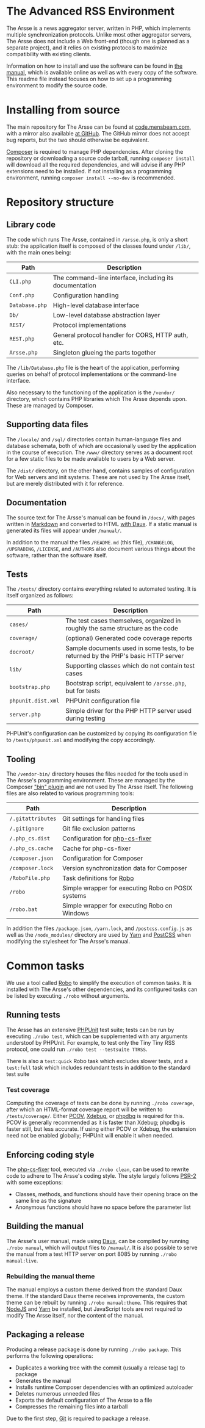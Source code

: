 # The Advanced RSS Environment

The Arsse is a news aggregator server, written in PHP, which implements multiple synchronization protocols. Unlike most other aggregator servers, The Arsse does not include a Web front-end (though one is planned as a separate project), and it relies on existing protocols to maximize compatibility with existing clients.

Information on how to install and use the software can be found in [the manual](https://thearsse.com/manual/), which is available online as well as with every copy of the software. This readme file instead focuses on how to set up a programming environment to modify the source code.

# Installing from source

The main repository for The Arsse can be found at [code.mensbeam.com](https://code.mensbeam.com/MensBeam/arsse/), with a mirror also available [at GitHub](https://github.com/mensbeam/arsse/). The GitHub mirror does not accept bug reports, but the two should otherwise be equivalent.

[Composer](https://getcomposer.org/) is required to manage PHP dependencies. After cloning the repository or downloading a source code tarball, running `composer install` will download all the required dependencies, and will advise if any PHP extensions need to be installed. If not installing as a programming environment, running `composer install --no-dev` is recommended.

# Repository structure

## Library code

The code which runs The Arsse, contained in `/arsse.php`, is only a short stub: the application itself is composed of the classes found under `/lib/`, with the main ones being:

| Path           | Description                                             |
|----------------|---------------------------------------------------------|
| `CLI.php`      | The command-line interface, including its documentation |
| `Conf.php`     | Configuration handling                                  |
| `Database.php` | High-level database interface                           |
| `Db/`          | Low-level database abstraction layer                    |
| `REST/`        | Protocol implementations                                |
| `REST.php`     | General protocol handler for CORS, HTTP auth, etc.      |
| `Arsse.php`    | Singleton glueing the parts together                    |

The `/lib/Database.php` file is the heart of the application, performing queries on behalf of protocol implementations or the command-line interface.

Also necessary to the functioning of the application is the `/vendor/` directory, which contains PHP libraries which The Arsse depends upon. These are managed by Composer.

## Supporting data files

The `/locale/` and `/sql/` directories contain human-language files and database schemata, both of which are occasionally used by the application in the course of execution. The `/www/` directory serves as a document root for a few static files to be made available to users by a Web server.

The `/dist/` directory, on the other hand, contains samples of configuration for Web servers and init systems. These are not used by The Arsse itself, but are merely distributed with it for reference.

## Documentation

The source text for The Arsse's manual can be found in `/docs/`, with pages written in [Markdown](https://spec.commonmark.org/current/) and converted to HTML [with Daux](#building-the-manual). If a static manual is generated its files will appear under `/manual/`.

In addition to the manual the files `/README.md` (this file), `/CHANGELOG`, `/UPGRADING`, `/LICENSE`, and `/AUTHORS` also document various things about the software, rather than the software itself.

## Tests

The `/tests/` directory contains everything related to automated testing. It is itself organized as follows:

| Path               | Description                                                                        |
|--------------------|------------------------------------------------------------------------------------|
| `cases/`           | The test cases themselves, organized in roughly the same structure as the code     |
| `coverage/`        | (optional) Generated code coverage reports                                         |
| `docroot/`         | Sample documents used in some tests, to be returned by the PHP's basic HTTP server |
| `lib/`             | Supporting classes which do not contain test cases                                 |
| `bootstrap.php`    | Bootstrap script, equivalent to `/arsse.php`, but for tests                        |
| `phpunit.dist.xml` | PHPUnit configuration file                                                         |
| `server.php`       | Simple driver for the PHP HTTP server used during testing                          |

PHPUnit's configuration can be customized by copying its configuration file to `/tests/phpunit.xml` and modifying the copy accordingly.

## Tooling

The `/vendor-bin/` directory houses the files needed for the tools used in The Arsse's programming environment. These are managed by the Composer ["bin" plugin](https://github.com/bamarni/composer-bin-plugin) and are not used by The Arsse itself. The following files are also related to various programming tools:

| Path              | Description                                              |
|-------------------|----------------------------------------------------------|
| `/.gitattributes` | Git settings for handling files                          |
| `/.gitignore`     | Git file exclusion patterns                              |
| `/.php_cs.dist`   | Configuration for [php-cs-fixer](https://cs.symfony.com) |
| `/.php_cs.cache`  | Cache for php-cs-fixer                                   |
| `/composer.json`  | Configuration for Composer                               |
| `/composer.lock`  | Version synchronization data for Composer                |
| `/RoboFile.php`   | Task definitions for [Robo](https://robo.li/)            |
| `/robo`           | Simple wrapper for executing Robo on POSIX systems       |
| `/robo.bat`       | Simple wrapper for executing Robo on Windows             |

In addition the files `/package.json`, `/yarn.lock`, and `/postcss.config.js` as well as the `/node_modules/` directory are used by [Yarn](https://yarnpkg.com/) and [PostCSS](https://postcss.org/) when modifying the stylesheet for The Arsse's manual.

# Common tasks

We use a tool called [Robo](https://robo.li/) to simplify the execution of common tasks. It is installed with The Arsse's other dependencies, and its configured tasks can be listed by executing `./robo` without arguments.

## Running tests

The Arsse has an extensive [PHPUnit](https://phpunit.de/) test suite; tests can be run by executing `./robo test`, which can be supplemented with any arguments understoof by PHPUnit. For example, to test only the Tiny Tiny RSS protocol, one could run `./robo test --testsuite TTRSS`.

There is also a `test:quick` Robo task which excludes slower tests, and a `test:full` task which includes redundant tests in addition to the standard test suite

### Test coverage

Computing the coverage of tests can be done by running `./robo coverage`, after which an HTML-format coverage report will be written to `/tests/coverage/`. Either [PCOV](https://github.com/krakjoe/pcov), [Xdebug](https://xdebug.org), or [phpdbg](https://php.net/manual/en/book.phpdbg.php) is required for this. PCOV is generally recommended as it is faster than Xdebug; phpdbg is faster still, but less accurate. If using either PCOV or Xdebug, the extension need not be enabled globally; PHPUnit will enable it when needed.

## Enforcing coding style

The [php-cs-fixer](https://cs.symfony.com) tool, executed via `./robo clean`, can be used to rewrite code to adhere to The Arsse's coding style. The style largely follows [PSR-2](https://www.php-fig.org/psr/psr-2/) with some exceptions:

- Classes, methods, and functions should have their opening brace on the same line as the signature
- Anonymous functions should have no space before the parameter list

## Building the manual

The Arsse's user manual, made using [Daux](https://daux.io/), can be compiled by running `./robo manual`, which will output files to `/manual/`. It is also possible to serve the manual from a test HTTP server on port 8085 by running `./robo manual:live`.

### Rebuilding the manual theme

The manual employs a custom theme derived from the standard Daux theme. If the standard Daux theme receives improvements, the custom theme can be rebuilt by running `./robo manual:theme`. This requires that [NodeJS](https://nodejs.org) and [Yarn](https://yarnpkg.com/) be installed, but JavaScript tools are not required to modify The Arsse itself, nor the content of the manual.

## Packaging a release

Producing a release package is done by running `./robo package`. This performs the following operations:

- Duplicates a working tree with the commit (usually a release tag) to package
- Generates the manual
- Installs runtime Composer dependencies with an optimized autoloader
- Deletes numerous unneeded files
- Exports the default configuration of The Arsse to a file
- Compresses the remaining files into a tarball

Due to the first step, [Git](https://git-scm.com/) is required to package a release.
